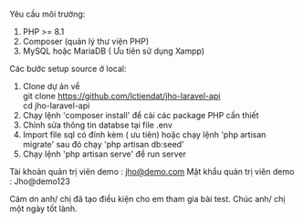 Yêu cầu môi trường:    
1. PHP >= 8.1    
2. Composer (quản lý thư viện PHP)    
3. MySQL hoặc MariaDB ( Ưu tiên sử dụng Xampp)

Các bước setup source ở local:
1. Clone dự án về    
git clone https://github.com/lctiendat/jho-laravel-api    
cd jho-laravel-api
2. Chạy lệnh 'composer install' để cài các package PHP cần thiết
3. Chỉnh sửa thông tin databse tại file .env
4. Import file sql có đính kèm ( ưu tiên) hoặc chạy lệnh 'php artisan migrate' sau đó chạy 'php artisan db:seed'
5. Chạy lệnh 'php artisan serve' để run server

Tài khoản quản trị viên demo : jho@demo.com
Mật khẩu quản trị viên demo : Jho@demo123

Cám ơn anh/ chị đã tạo điều kiện cho em tham gia bài test.
Chúc anh/ chị một ngày tốt lành.



